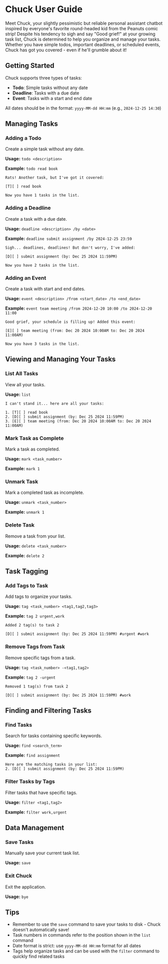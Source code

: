 # Chuck User Guide

Meet Chuck, your slightly pessimistic but reliable personal assistant chatbot inspired by everyone's favorite round-headed kid from the Peanuts comic strip! Despite his tendency to sigh and say "Good grief!" at your growing task list, Chuck is determined to help you organize and manage your tasks. Whether you have simple todos, important deadlines, or scheduled events, Chuck has got you covered - even if he'll grumble about it!

## Getting Started

Chuck supports three types of tasks:
- **Todo**: Simple tasks without any date
- **Deadline**: Tasks with a due date
- **Event**: Tasks with a start and end date

All dates should be in the format: `yyyy-MM-dd HH:mm` (e.g., `2024-12-25 14:30`)

## Managing Tasks

### Adding a Todo

Create a simple task without any date.

**Usage:** `todo <description>`

**Example:** `todo read book`

```
Rats! Another task, but I've got it covered:

[T][ ] read book

Now you have 1 tasks in the list.
```

### Adding a Deadline

Create a task with a due date.

**Usage:** `deadline <description> /by <date>`

**Example:** `deadline submit assignment /by 2024-12-25 23:59`

```
Sigh... deadlines, deadlines! But don't worry, I've added:

[D][ ] submit assignment (by: Dec 25 2024 11:59PM)

Now you have 2 tasks in the list.
```

### Adding an Event

Create a task with start and end dates.

**Usage:** `event <description> /from <start_date> /to <end_date>`

**Example:** `event team meeting /from 2024-12-20 10:00 /to 2024-12-20 11:00`

```
Good grief, your schedule is filling up! Added this event:

[E][ ] team meeting (from: Dec 20 2024 10:00AM to: Dec 20 2024 11:00AM)

Now you have 3 tasks in the list.
```

## Viewing and Managing Your Tasks

### List All Tasks

View all your tasks.

**Usage:** `list`

```
I can't stand it... here are all your tasks:

1. [T][ ] read book
2. [D][ ] submit assignment (by: Dec 25 2024 11:59PM)
3. [E][ ] team meeting (from: Dec 20 2024 10:00AM to: Dec 20 2024 11:00AM)
```

### Mark Task as Complete

Mark a task as completed.

**Usage:** `mark <task_number>`

**Example:** `mark 1`

### Unmark Task

Mark a completed task as incomplete.

**Usage:** `unmark <task_number>`

**Example:** `unmark 1`

### Delete Task

Remove a task from your list.

**Usage:** `delete <task_number>`

**Example:** `delete 2`

## Task Tagging

### Add Tags to Task

Add tags to organize your tasks.

**Usage:** `tag <task_number> <tag1,tag2,tag3>`

**Example:** `tag 2 urgent,work`

```
Added 2 tag(s) to task 2

[D][ ] submit assignment (by: Dec 25 2024 11:59PM) #urgent #work
```

### Remove Tags from Task

Remove specific tags from a task.

**Usage:** `tag <task_number> -<tag1,tag2>`

**Example:** `tag 2 -urgent`

```
Removed 1 tag(s) from task 2

[D][ ] submit assignment (by: Dec 25 2024 11:59PM) #work
```
## Finding and Filtering Tasks

### Find Tasks

Search for tasks containing specific keywords.

**Usage:** `find <search_term>`

**Example:** `find assignment`

```
Here are the matching tasks in your list:
2. [D][ ] submit assignment (by: Dec 25 2024 11:59PM)
```

### Filter Tasks by Tags

Filter tasks that have specific tags.

**Usage:** `filter <tag1,tag2>`

**Example:** `filter work,urgent`

## Data Management

### Save Tasks

Manually save your current task list.

**Usage:** `save`

### Exit Chuck

Exit the application.

**Usage:** `bye`

## Tips

- Remember to use the `save` command to save your tasks to disk - Chuck doesn't automatically save!
- Task numbers in commands refer to the position shown in the `list` command
- Date format is strict: use `yyyy-MM-dd HH:mm` format for all dates
- Tags help organize tasks and can be used with the `filter` command to quickly find related tasks